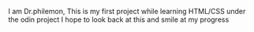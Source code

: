  I am Dr.philemon, 
 This is my first project while learning HTML/CSS under the odin project 
 I hope to look back at this and smile at my progress 